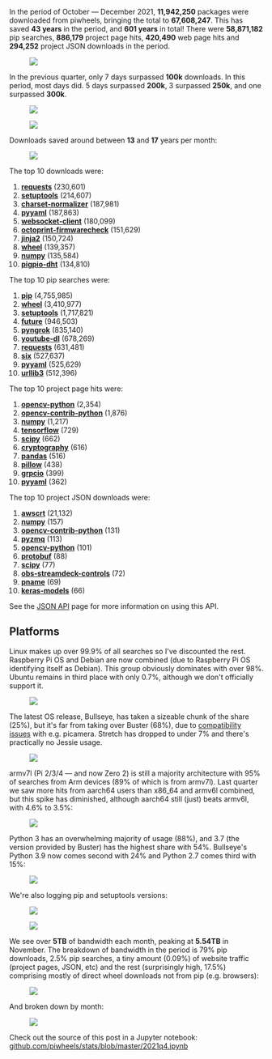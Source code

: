 In the period of October — December 2021, **11,942,250** packages were downloaded from piwheels,
bringing the total to **67,608,247**. This has saved **43 years** in the period, and **601 years**
in total! There were **58,871,182** pip searches, **886,179** project page hits, **420,490** web
page hits and **294,252** project JSON downloads in the period.

<figure class="block-image">
<img src="images/downloads-by-month.png" />
</figure>

In the previous quarter, only 7 days surpassed **100k** downloads. In this period, most days did. 5
days surpassed **200k**, 3 surpassed **250k**, and one surpassed **300k**.

<figure class="block-image">
<img src="images/downloads-by-day.png" />
</figure>

<figure class="block-image">
<img src="images/searches-by-day.png" />
</figure>

Downloads saved around between **13** and **17** years per month:

<figure class="block-image">
<img src="images/time-saved-by-month.png" />
</figure>

The top 10 downloads were:

1.  **[requests](https://www.piwheels.org/project/requests)** (230,601)
2.  **[setuptools](https://www.piwheels.org/project/setuptools)** (214,607)
3.  **[charset-normalizer](https://www.piwheels.org/project/charset-normalizer)** (187,981)
4.  **[pyyaml](https://www.piwheels.org/project/pyyaml)** (187,863)
5.  **[websocket-client](https://www.piwheels.org/project/websocket-client)** (180,099)
6.  **[octoprint-firmwarecheck](https://www.piwheels.org/project/octoprint-firmwarecheck)**
    (151,629)
7.  **[jinja2](https://www.piwheels.org/project/jinja2)** (150,724)
8.  **[wheel](https://www.piwheels.org/project/wheel)** (139,357)
9.  **[numpy](https://www.piwheels.org/project/numpy)** (135,584)
10. **[pigpio-dht](https://www.piwheels.org/project/pigpio-dht)** (134,810)

The top 10 pip searches were:

1.  **[pip](https://www.piwheels.org/project/pip)** (4,755,985)
2.  **[wheel](https://www.piwheels.org/project/wheel)** (3,410,977)
3.  **[setuptools](https://www.piwheels.org/project/setuptools)** (1,717,821)
4.  **[future](https://www.piwheels.org/project/future)** (946,503)
5.  **[pyngrok](https://www.piwheels.org/project/pyngrok)** (835,140)
6.  **[youtube-dl](https://www.piwheels.org/project/youtube-dl)** (678,269)
7.  **[requests](https://www.piwheels.org/project/requests)** (631,481)
8.  **[six](https://www.piwheels.org/project/six)** (527,637)
9.  **[pyyaml](https://www.piwheels.org/project/pyyaml)** (525,629)
10. **[urllib3](https://www.piwheels.org/project/urllib3)** (512,396)

The top 10 project page hits were:

1.  **[opencv-python](https://www.piwheels.org/project/opencv-python)** (2,354)
2.  **[opencv-contrib-python](https://www.piwheels.org/project/opencv-contrib-python)** (1,876)
3.  **[numpy](https://www.piwheels.org/project/numpy)** (1,217)
4.  **[tensorflow](https://www.piwheels.org/project/tensorflow)** (729)
5.  **[scipy](https://www.piwheels.org/project/scipy)** (662)
6.  **[cryptography](https://www.piwheels.org/project/cryptography)** (616)
7.  **[pandas](https://www.piwheels.org/project/pandas)** (516)
8.  **[pillow](https://www.piwheels.org/project/pillow)** (438)
9.  **[grpcio](https://www.piwheels.org/project/grpcio)** (399)
10. **[pyyaml](https://www.piwheels.org/project/pyyaml)** (362)

The top 10 project JSON downloads were:

1.  **[awscrt](https://www.piwheels.org/project/awscrt)** (21,132)
2.  **[numpy](https://www.piwheels.org/project/numpy)** (157)
3.  **[opencv-contrib-python](https://www.piwheels.org/project/opencv-contrib-python)** (131)
4.  **[pyzmq](https://www.piwheels.org/project/pyzmq)** (113)
5.  **[opencv-python](https://www.piwheels.org/project/opencv-python)** (101)
6.  **[protobuf](https://www.piwheels.org/project/protobuf)** (88)
7.  **[scipy](https://www.piwheels.org/project/scipy)** (77)
8.  **[obs-streamdeck-controls](https://www.piwheels.org/project/obs-streamdeck-controls)** (72)
9.  **[pname](https://www.piwheels.org/project/pname)** (69)
10. **[keras-models](https://www.piwheels.org/project/keras-models)** (66)

See the [JSON API](https://www.piwheels.org/json.html) page for more information on using this API.

## Platforms

Linux makes up over 99.9% of all searches so I've discounted the rest. Raspberry Pi OS and Debian
are now combined (due to Raspberry Pi OS identifying itself as Debian). This group obviously
dominates with over 98%. Ubuntu remains in third place with only 0.7%, although we don't officially
support it.

<figure class="block-image">
<img src="images/distro-usage.png" />
</figure>

The latest OS release, Bullseye, has taken a sizeable chunk of the share (25%), but it's far from
taking over Buster (68%), due to [compatibility
issues](https://www.raspberrypi.com/news/new-old-functionality-with-raspberry-pi-os-legacy/) with
e.g. picamera. Stretch has dropped to under 7% and there's practically no Jessie usage.

<figure class="block-image">
<img src="images/debian-usage.png" />
</figure>

armv7l (Pi 2/3/4 — and now Zero 2) is still a majority architecture with 95% of searches from Arm
devices (89% of which is from armv7l). Last quarter we saw more hits from aarch64 users than x86_64
and armv6l combined, but this spike has diminished, although aarch64 still (just) beats armv6l, with
4.6% to 3.5%:

<figure class="block-image">
<img src="images/arch.png" />
</figure>

Python 3 has an overwhelming majority of usage (88%), and 3.7 (the version provided by Buster) has
the highest share with 54%. Bullseye's Python 3.9 now comes second with 24% and Python 2.7 comes
third with 15%:

<figure class="block-image">
<img src="images/py-vers.png" />
</figure>

We're also logging pip and setuptools versions:

<figure class="block-image">
<img src="images/pip-vers.png" />
</figure>

<figure class="block-image">
<img src="images/setuptools-vers.png" />
</figure>

We see over **5TB** of bandwidth each month, peaking at **5.54TB** in November. The breakdown of
bandwidth in the period is 79% pip downloads, 2.5% pip searches, a tiny amount (0.09%) of website
traffic (project pages, JSON, etc) and the rest (surprisingly high, 17.5%) comprising mostly of
direct wheel downloads not from pip (e.g. browsers):

<figure class="block-image">
<img src="images/bandwidth.png" />
</figure>

And broken down by month:

<figure class="block-image">
<img src="images/bandwidth-by-month-1.png" />
</figure>

Check out the source of this post in a Jupyter notebook:
[github.com/piwheels/stats/blob/master/2021q4.ipynb](https://github.com/piwheels/stats/blob/master/2021q4.ipynb)
